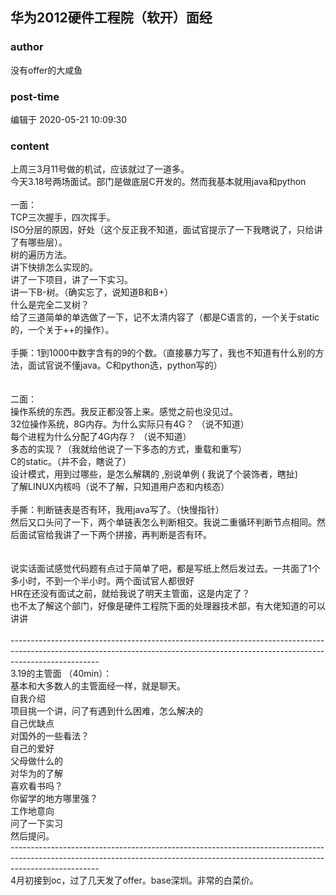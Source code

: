 ## 华为2012硬件工程院（软开）面经
### author 
没有offer的大咸鱼
### post-time 

编辑于  2020-05-21 10:09:30
### content 
<div class="post-topic-des nc-post-content">
 <div>
  上周三3月11号做的机试，应该就过了一道多。
 </div>
 <div>
  今天3.18号两场面试。部门是做底层C开发的。然而我基本就用java和python
 </div>
 <div>
  <br/>
 </div>
 <div>
  一面：
 </div>
 <div>
  TCP三次握手，四次挥手。
 </div>
 <div>
  ISO分层的原因，好处（这个反正我不知道，面试官提示了一下我瞎说了，只给讲了有哪些层）。
 </div>
 <div>
  树的遍历方法。
 </div>
 <div>
  讲下快排怎么实现的。
 </div>
 <div>
  讲了一下项目，讲了一下实习。
 </div>
 <div>
  讲一下B-树。（确实忘了，说知道B和B+）
 </div>
 <div>
  什么是完全二叉树？
 </div>
 <div>
  给了三道简单的单选做了一下，记不太清内容了（都是C语言的，一个关于static的，一个关于++的操作）。
 </div>
 <div>
  <br/>
 </div>
 <div>
  手撕：1到1000中数字含有的9的个数。（直接暴力写了，我也不知道有什么别的方法，面试官说不懂java。C和python选，python写的）
 </div>
 <div>
  <br/>
 </div>
 <div>
  <br/>
 </div>
 <div>
  二面：
 </div>
 <div>
  操作系统的东西。我反正都没答上来。感觉之前也没见过。
 </div>
 <div>
  32位操作系统，8G内存。为什么实际只有4G？ （说不知道）
 </div>
 <div>
  每个进程为什么分配了4G内存？
  <span>
   （说不知道）
  </span>
 </div>
 <div>
  多态的实现？（我就给他说了一下多态的方式，重载和重写）
 </div>
 <div>
  C的static。（并不会，瞎说了）
 </div>
 <div>
  设计模式，用到过哪些，是怎么解耦的 ,别说单例 ( 我说了个装饰者，瞎扯)
 </div>
 <div>
  了解LINUX内核吗（说不了解，只知道用户态和内核态）
 </div>
 <div>
  <br/>
 </div>
 <div>
  手撕：判断链表是否有环，我用java写了。（快慢指针）
 </div>
 <div>
  然后又口头问了一下，两个单链表怎么判断相交。我说二重循环判断节点相同。然后面试官给我讲了一下两个拼接，再判断是否有环。
 </div>
 <div>
  <br/>
 </div>
 <div>
  <br/>
 </div>
 <div>
  说实话面试感觉代码题有点过于简单了吧，都是写纸上然后发过去。一共面了1个多小时，不到一个半小时。两个面试官人都很好
 </div>
 <div>
  HR在还没有面试之前，就给我说了明天主管面，这是内定了？
 </div>
 <div>
  也不太了解这个部门，好像是硬件工程院下面的处理器技术部，有大佬知道的可以讲讲
 </div>
 <div>
  <br/>
 </div>
 <div>
  ----------------------------------------------------------------------------------------------------------------------------------------------------------------------------------
 </div>
 <div>
  3.19的主管面 （40min）：
 </div>
 <div>
  基本和大多数人的主管面经一样，就是聊天。
 </div>
 <div>
  自我介绍
 </div>
 <div>
  项目挑一个讲，问了有遇到什么困难，怎么解决的
 </div>
 <div>
  自己优缺点
 </div>
 <div>
  对国外的一些看法？
 </div>
 <div>
  自己的爱好
 </div>
 <div>
  父母做什么的
 </div>
 <div>
  对华为的了解
 </div>
 <div>
  喜欢看书吗？
 </div>
 <div>
  你留学的地方哪里强？
 </div>
 <div>
  工作地意向
 </div>
 <div>
  问了一下实习
 </div>
 <div>
  然后提问。
 </div>
 <div>
  <span>
   ----------------------------------------------------------------------------------------------------------------------------------------------------------------------------------
  </span>
 </div>
 <div>
  4月初接到oc，过了几天发了offer。base深圳。非常的白菜价。
  <br/>
 </div>
 <div>
  <br/>
 </div>
 <div>
  <br/>
 </div>
</div>
